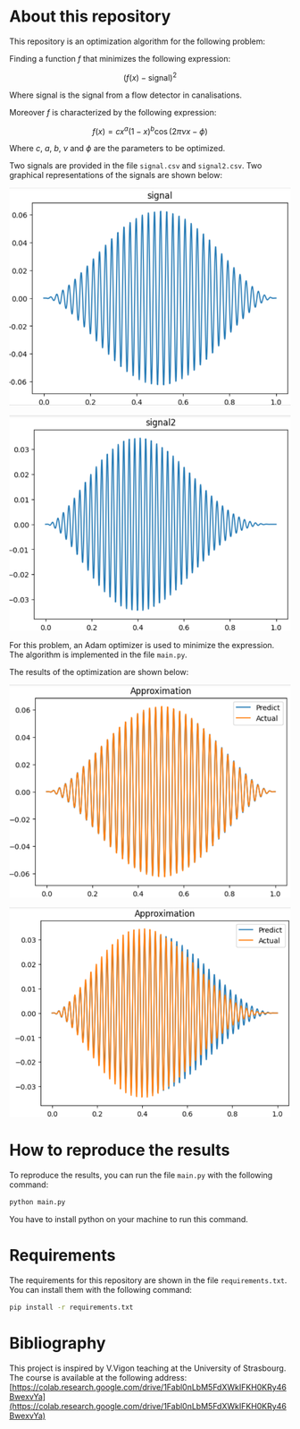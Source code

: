 # About this repository

This repository is an optimization algorithm for the following problem:

Finding a function $f$ that minimizes the following expression:

$$ (f(x)-\text{signal})^2 $$

Where $\text{signal}$ is the signal from a flow detector in canalisations.

Moreover $f$ is characterized by the following expression:

$$ f(x) = cx^a(1-x)^b \cos (2\pi \nu x - \phi) $$

Where $c$, $a$, $b$, $\nu$ and $\phi$ are the parameters to be optimized.

Two signals are provided in the file `signal.csv` and `signal2.csv`. Two graphical representations of the signals are shown below:

[![Signal 1](Images/Signal1.png)](signal1)

[![Signal 2](Images/Signal2.png)](signal2)

For this problem, an Adam optimizer is used to minimize the expression. The algorithm is implemented in the file `main.py`.

The results of the optimization are shown below:

[![Results](Images/Result1.png)](result1)

[![Results](Images/Result2.png)](result2)

# How to reproduce the results

To reproduce the results, you can run the file `main.py` with the following command:

```bash
python main.py
```

You have to install python on your machine to run this command.

# Requirements

The requirements for this repository are shown in the file `requirements.txt`. You can install them with the following command:

```bash
pip install -r requirements.txt
```

# Bibliography

This project is inspired by V.Vigon teaching at the University of Strasbourg. The course is available at the following address: [https://colab.research.google.com/drive/1Fabl0nLbM5FdXWkIFKH0KRy46BwexvYa](https://colab.research.google.com/drive/1Fabl0nLbM5FdXWkIFKH0KRy46BwexvYa)